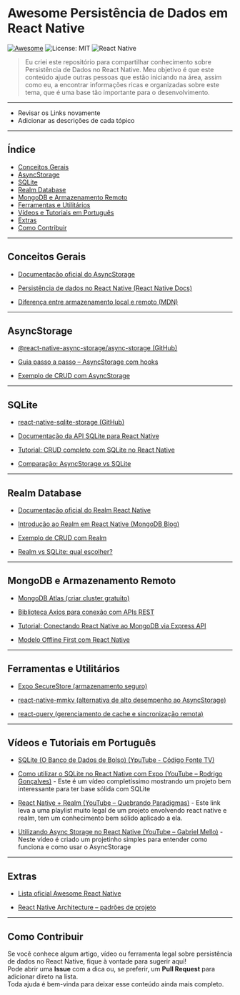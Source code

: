 # Awesome Persistência de Dados em React Native
[![Awesome](https://awesome.re/badge.svg)](https://awesome.re)
![License: MIT](https://img.shields.io/badge/License-MIT-blue.svg)
![React Native](https://img.shields.io/badge/React%20Native-blue?logo=react)

> Eu criei este repositório para compartilhar conhecimento sobre Persistência de Dados no React Native. Meu objetivo é que este conteúdo ajude outras pessoas que estão iniciando na área, assim como eu, a encontrar informações ricas e organizadas sobre este tema, que é uma base tão importante para o desenvolvimento.

---
- Revisar os Links novamente
- Adicionar as descrições de cada tópico
---

## Índice
- [Conceitos Gerais](#conceitos-gerais)
- [AsyncStorage](#asyncstorage)
- [SQLite](#sqlite)
- [Realm Database](#realm-database)
- [MongoDB e Armazenamento Remoto](#mongodb-e-armazenamento-remoto)
- [Ferramentas e Utilitários](#ferramentas-e-utilitários)
- [Vídeos e Tutoriais em Português](#vídeos-e-tutoriais-em-português)
- [Extras](#extras)
- [Como Contribuir](#como-contribuir)

---

## Conceitos Gerais

- [Documentação oficial do AsyncStorage](https://react-native-async-storage.github.io/async-storage/docs/usage)

- [Persistência de dados no React Native (React Native Docs)](https://github.com/react-native-async-storage/async-storage)

- [Diferença entre armazenamento local e remoto (MDN)](https://technologyadvice.com/blog/information-technology/cloud-storage-vs-local-storage/)

---

## AsyncStorage

- [@react-native-async-storage/async-storage (GitHub)](https://github.com/react-native-async-storage/async-storage)

- [Guia passo a passo – AsyncStorage com hooks](https://medium.com/@arsdev/persist-data-like-a-pro-in-react-native-67f2bd328a54)

- [Exemplo de CRUD com AsyncStorage](https://gist.github.com/pavlealeksic/3de9c6f3d6148e19b6ddee6b50ed5b94)

---

## SQLite

- [react-native-sqlite-storage (GitHub)](https://github.com/andpor/react-native-sqlite-storage)

- [Documentação da API SQLite para React Native](https://github.com/andpor/react-native-sqlite-storage#api)

- [Tutorial: CRUD completo com SQLite no React Native](https://medium.com/@shivam.soni.webdev/how-to-implement-crud-in-react-native-with-sqlite-step-by-step-guide-843a8e1d7777)

- [Comparação: AsyncStorage vs SQLite](https://dev.to/cathylai/choosing-the-right-storage-solution-3log)

---

## Realm Database

- [Documentação oficial do Realm React Native](https://www.mongodb.com/docs/atlas/device-sdks/sdk/react-native/)

- [Introdução ao Realm em React Native (MongoDB Blog)](https://dev.to/ajmal_hasan/building-a-react-native-app-with-realm-database-4ab4)

- [Exemplo de CRUD com Realm](https://www.scaler.com/topics/realm-react-native/)

- [Realm vs SQLite: qual escolher?](https://www.cleveroad.com/blog/realm-vs-sqlite-what-is-the-best-database-for-android-app-development/)

---

## MongoDB e Armazenamento Remoto

- [MongoDB Atlas (criar cluster gratuito)](https://www.mongodb.com/atlas/database)

- [Biblioteca Axios para conexão com APIs REST](https://axios-http.com/)

- [Tutorial: Conectando React Native ao MongoDB via Express API](https://medium.com/@ahsanshahzad16asb/building-a-full-stack-notes-app-with-react-native-mongodb-express-and-node-js-7a9218a9d874)

- [Modelo Offline First com React Native](https://www.innovationm.com/blog/react-native-offline-first-architecture-sqlite-local-database-guide/)

---

## Ferramentas e Utilitários

- [Expo SecureStore (armazenamento seguro)](https://docs.expo.dev/versions/latest/sdk/securestore/)

- [react-native-mmkv (alternativa de alto desempenho ao AsyncStorage)](https://github.com/mrousavy/react-native-mmkv)

- [react-query (gerenciamento de cache e sincronização remota)](https://tanstack.com/query/latest)

---

## Vídeos e Tutoriais em Português

- [SQLite (O Banco de Dados de Bolso) (YpuTube - Código Fonte TV)](https://www.youtube.com/watch?v=xOODmm-NdUc)

- [Como utilizar o SQLite no React Native com Expo (YouTube – Rodrigo Gonçalves)](https://www.youtube.com/watch?v=\_hytKpMc04E) - Este é um vídeo completíssimo mostrando um projeto bem interessante para ter base sólida com SQLite

- [React Native + Realm (YouTube – Quebrando Paradigmas)](https://youtube.com/playlist?list=PLT2gdUfk6jQTUAiwXTWai4rDo7pW_X7by&si=Hf0jQ4k4eOfrRgZu) - Este link leva a uma playlist muito legal de um projeto envolvendo react native e realm, tem um conhecimento bem sólido aplicado a ela.

- [Utilizando Async Storage no React Native (YouTube – Gabriel Mello)](https://www.youtube.com/watch?v=u4-GwottHfc) - Neste vídeo é criado um projetinho simples para entender como funciona e como usar o AsyncStorage

---

## Extras

- [Lista oficial Awesome React Native](https://github.com/jondot/awesome-react-native)

- [React Native Architecture – padrões de projeto](https://reactnative.dev/docs/architecture-overview)

---

## Como Contribuir

Se você conhece algum artigo, vídeo ou ferramenta legal sobre persistência de dados no React Native, fique à vontade para sugerir aqui!  
Pode abrir uma **Issue** com a dica ou, se preferir, um **Pull Request** para adicionar direto na lista.  
Toda ajuda é bem-vinda para deixar esse conteúdo ainda mais completo.




